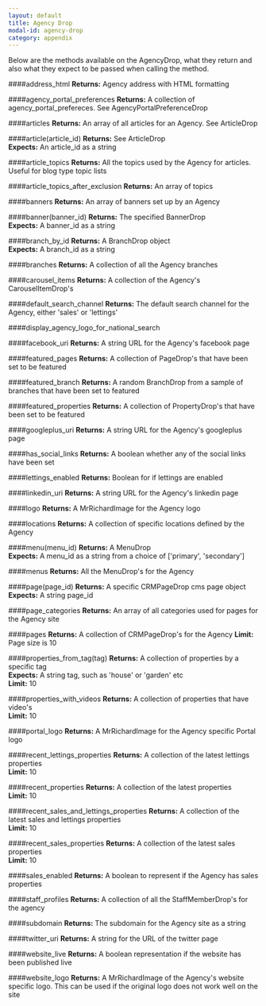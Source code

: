 ```yaml
---
layout: default 
title: Agency Drop 
modal-id: agency-drop
category: appendix
---
```


Below are the methods available on the AgencyDrop, what they return and also what they expect to be passed when calling the method.

####address_html
**Returns:** Agency address with HTML formatting

####agency_portal_preferences
**Returns:** A collection of agency_portal_prefereces. See AgencyPortalPreferenceDrop

####articles
**Returns:** An array of all articles for an Agency. See ArticleDrop

####article(article_id)
**Returns:** See ArticleDrop<br/>
**Expects:** An article_id as a string

####article_topics
**Returns:** All the topics used by the Agency for articles. Useful for blog type topic lists

####article_topics_after_exclusion
**Returns:** An array of topics

####banners
**Returns:** An array of banners set up by an Agency

####banner(banner_id)
**Returns:** The specified BannerDrop<br/>
**Expects:** A banner_id as a string

####branch_by_id
**Returns:** A BranchDrop object<br/>
**Expects:** A branch_id as a string

####branches
**Returns:** A collection of all the Agency branches

####carousel_items
**Returns:** A collection of the Agency's CarouselItemDrop's

####default_search_channel
**Returns:** The default search channel for the Agency, either 'sales' or 'lettings'

####display_agency_logo_for_national_search

####facebook_uri
**Returns:** A string URL for the Agency's facebook page

####featured_pages
**Returns:** A collection of PageDrop's that have been set to be featured

####featured_branch
**Returns:** A random BranchDrop from a sample of branches that have been set to featured

####featured_properties
**Returns:** A collection of PropertyDrop's that have been set to be featured

####googleplus_uri
**Returns:** A string URL for the Agency's googleplus page

####has_social_links
**Returns:** A boolean whether any of the social links have been set

####lettings_enabled
**Returns:** Boolean for if lettings are enabled

####linkedin_uri
**Returns:** A string URL for the Agency's linkedin page

####logo
**Returns:** A MrRichardImage for the Agency logo

####locations
**Returns:** A collection of specific locations defined by the Agency

####menu(menu_id)
**Returns:** A MenuDrop<br/>
**Expects:** A menu_id as a string from a choice of ['primary', 'secondary']

####menus
**Returns:** All the MenuDrop's for the Agency

####page(page_id)
**Returns:** A specific CRMPageDrop cms page object<br/>
**Expects:** A string page_id

####page_categories
**Returns:** An array of all categories used for pages for the Agency site

####pages
**Returns:** A collection of CRMPageDrop's for the Agency
**Limit:** Page size is 10

####properties_from_tag(tag) 
**Returns:** A collection of properties by a specific tag<br/>
**Expects:** A string tag, such as 'house' or 'garden' etc<br/>
**Limit:** 10

####properties_with_videos
**Returns:** A collection of properties that have video's<br/>
**Limit:** 10

####portal_logo
**Returns:** A MrRichardImage for the Agency specific Portal logo

####recent_lettings_properties
**Returns:** A collection of the latest lettings properties<br/>
**Limit:** 10

####recent_properties
**Returns:** A collection of the latest properties<br/>
**Limit:** 10

####recent_sales_and_lettings_properties
**Returns:** A collection of the latest sales and lettings properties<br/>
**Limit:** 10

####recent_sales_properties
**Returns:** A collection of the latest sales properties<br/>
**Limit:** 10

####sales_enabled
**Returns:** A boolean to represent if the Agency has sales properties

####staff_profiles
**Returns:** A collection of all the StaffMemberDrop's for the agency

####subdomain
**Returns:** The subdomain for the Agency site as a string

####twitter_uri
**Returns:** A string for the URL of the twitter page

####website_live
**Returns:** A boolean representation if the website has been published live

####website_logo
**Returns:** A MrRichardImage of the Agency's website specific logo. This can be used if the original logo does not work well on the site
